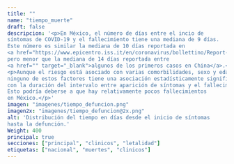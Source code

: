 ```yaml
---
title: ""
name: "tiempo_muerte"
draft: false
descripcion: '<p>En México, el número de días entre el incio de
síntomas de COVID-19 y el fallecimiento tiene una mediana de 9 días.
Este número es similar la mediana de 10 días reportada en
<a href="https://www.epicentro.iss.it/en/coronavirus/bollettino/Report-COVID-2019_2_april_2020.pdf" target="_blank">un estudio sobre Italia</a>,
pero menor que la mediana de 14 días reportada entre
<a href="" target="_blank">algunos de los primeros casos en China</a>.</p>
<p>Aunque el riesgo está asociado con varias comorbilidades, sexo y edad,
ninguno de estos factores tiene una asociación estadísticamente significativa
con la duración del intervalo entre aparición de síntomas y el fallecimiento.
Esto podría deberse a que hay relativamente pocos fallecimientos
en México.</p>'
imagen: "imagenes/tiempo_defuncion.png"
imagen2x: "imagenes/tiempo_defuncion@2x.png"
alt: 'Distribución del tiempo en días desde el inicio de síntomas
hasta la defunción.'
Weight: 400
principal: true
secciones: ["principal", "clinicos", "letalidad"]
etiquetas: ["nacional", "muertes", "clinicos"]
---
```

